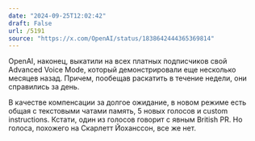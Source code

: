 ```yaml
---
date: "2024-09-25T12:02:42"
draft: False
url: /5191
source: "https://x.com/OpenAI/status/1838642444365369814"
---
```


OpenAI, наконец, выкатили на всех платных подписчиков свой Advanced Voice Mode, который демонстрировали еще несколько месяцев назад. Причем, пообещав раскатить в течение недели, они справились за день.

В качестве компенсации за долгое ожидание, в новом режиме есть общая с текстовыми чатами память, 5 новых голосов и custom instructions. Кстати, один из голосов говорит с явным British PR. Но голоса, похожего на Скарлетт Йоханссон, все же нет.
